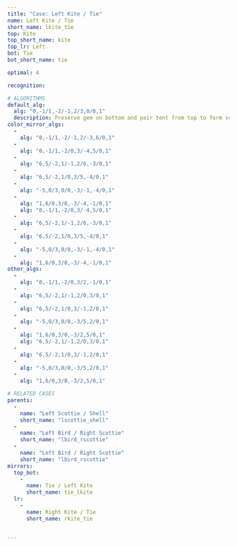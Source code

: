 ```yaml
---
title: "Case: Left Kite / Tie"
name: Left Kite / Tie
short_name: lkite_tie
top: Kite
top_short_name: kite
top_lr: Left
bot: Tie
bot_short_name: tie

optimal: 4

recognition:

# ALGORITHMS
default_alg:
  alg: "0,-1/1,-2/-1,2/3,0/0,1"
  description: Preserve gem on bottom and pair tent from top to form scottie/shell.
color_mirror_algs:
  -
    alg: "0,-1/1,-2/-1,2/-3,6/0,1"
  -
    alg: "0,-1/1,-2/0,3/-4,5/0,1"
  -
    alg: "6,5/-2,1/-1,2/6,-3/0,1"
  -
    alg: "6,5/-2,1/0,3/5,-4/0,1"
  -
    alg: "-5,0/3,0/0,-3/-1,-4/0,1"
  -
    alg: "1,6/0,3/0,-3/-4,-1/0,1"
    alg: "0,-1/1,-2/0,3/-4,5/0,1"
  -
    alg: "6,5/-2,1/-1,2/6,-3/0,1"
  -
    alg: "6,5/-2,1/0,3/5,-4/0,1"
  -
    alg: "-5,0/3,0/0,-3/-1,-4/0,1"
  -
    alg: "1,6/0,3/0,-3/-4,-1/0,1"
other_algs:
  -
    alg: "0,-1/1,-2/0,3/2,-1/0,1"
  -
    alg: "6,5/-2,1/-1,2/0,3/0,1"
  -
    alg: "6,5/-2,1/0,3/-1,2/0,1"
  -
    alg: "-5,0/3,0/0,-3/5,2/0,1"
  -
    alg: "1,6/0,3/0,-3/2,5/0,1"
    alg: "6,5/-2,1/-1,2/0,3/0,1"
  -
    alg: "6,5/-2,1/0,3/-1,2/0,1"
  -
    alg: "-5,0/3,0/0,-3/5,2/0,1"
  -
    alg: "1,6/0,3/0,-3/2,5/0,1"

# RELATED CASES
parents:
  -
    name: "Left Scottie / Shell"
    short_name: "lscottie_shell"
  -
    name: "Left Bird / Right Scottie"
    short_name: "lbird_rscottie"
  -
    name: "Left Bird / Right Scottie"
    short_name: "lbird_rscottie"
mirrors:
  top_bot:
    -
      name: Tie / Left Kite
      short_name: tie_lkite
  lr:
    -
      name: Right Kite / Tie
      short_name: rkite_tie


---
```


